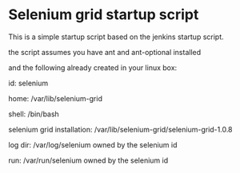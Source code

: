 Selenium grid startup script
============================

This is a simple startup script based on the jenkins startup script.

the script assumes you have ant and ant-optional installed 

and the following already created in your linux box:

id: selenium

home: /var/lib/selenium-grid

shell: /bin/bash

selenium grid installation: /var/lib/selenium-grid/selenium-grid-1.0.8

log dir: /var/log/selenium owned by the selenium id

run: /var/run/selenium owned by the selenium id


